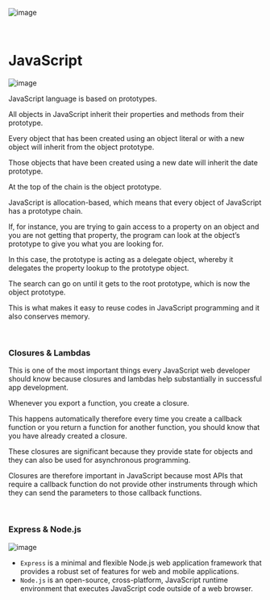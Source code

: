 ![image](https://user-images.githubusercontent.com/41619898/74381187-57663680-4e2e-11ea-8aeb-d8caad115e3a.png)

&nbsp;

# JavaScript

![image](https://user-images.githubusercontent.com/41619898/81765659-62a12f00-950f-11ea-973b-cf3a871653c9.png)

JavaScript language is based on prototypes.

All objects in JavaScript inherit their properties and methods from their prototype.

Every object that has been created using an object literal or with a new object will inherit from the object prototype.

Those objects that have been created using a new date will inherit the date prototype.

At the top of the chain is the object prototype.

JavaScript is allocation-based, which means that every object of JavaScript has a prototype chain.

If, for instance, you are trying to gain access to a property on an object and you are not getting that property, the program can look at the object’s prototype to give you what you are looking for.

In this case, the prototype is acting as a delegate object, whereby it delegates the property lookup to the prototype object.

The search can go on until it gets to the root prototype, which is now the object prototype.

This is what makes it easy to reuse codes in JavaScript programming and it also conserves memory.

&nbsp;

### Closures & Lambdas

This is one of the most important things every JavaScript web developer should know because closures and lambdas help substantially in successful app development.

Whenever you export a function, you create a closure.

This happens automatically therefore every time you create a callback function or you return a function for another function, you should know that you have already created a closure.

These closures are significant because they provide state for objects and they can also be used for asynchronous programming.

Closures are therefore important in JavaScript because most APIs that require a callback function do not provide other instruments through which they can send the parameters to those callback functions.

&nbsp;

### Express & Node.js

![image](https://user-images.githubusercontent.com/41619898/81766089-5ff30980-9510-11ea-989d-7d73c9bfbf69.png)

- `Express` is a minimal and flexible Node.js web application framework that provides a robust set of features for web and mobile applications.
- `Node.js` is an open-source, cross-platform, JavaScript runtime environment that executes JavaScript code outside of a web browser.
